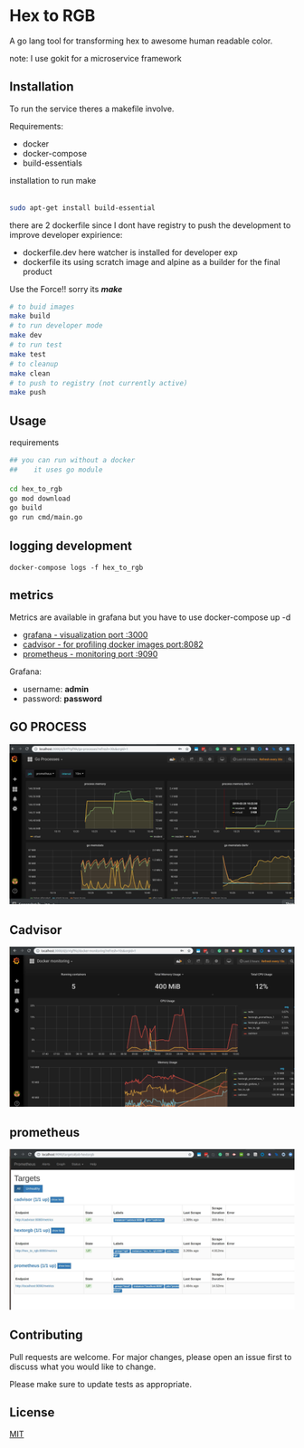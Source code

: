 # Hex to RGB

A go lang tool for transforming hex to awesome human readable color.

note:
I use gokit for a microservice framework

## Installation

To run the service theres a makefile involve.

Requirements:
   * docker
   * docker-compose
   * build-essentials

installation to run make
```bash

sudo apt-get install build-essential
```    

there are 2 dockerfile since I dont have registry to push the development to improve developer expirience:

   - dockerfile.dev
      here watcher is installed for developer exp
   - dockerfile
      its using scratch image and alpine as a builder for the final product


Use the Force!! sorry its _**make**_


```bash
# to buid images
make build
# to run developer mode
make dev
# to run test
make test
# to cleanup
make clean
# to push to registry (not currently active)
make push


```

## Usage

requirements

```bash
## you can run without a docker 
##    it uses go module 

cd hex_to_rgb
go mod download
go build
go run cmd/main.go

```

## logging development

```docker
docker-compose logs -f hex_to_rgb 
```

## metrics

Metrics are available in grafana but you have to use docker-compose up  -d 
  - [grafana - visualization port :3000](localhost:3000)
  - [cadvisor - for profiling docker images port:8082](localhost:8082)
  - [prometheus - monitoring port :9090](localhost:9090)
  
Grafana:

   - username: **admin**
   - password: **password**

## GO PROCESS
![Alt text](go-process.jpg?raw=true "GO process")

## Cadvisor
![Alt text](profiling.jpg?raw=true "GO process")

## prometheus
![Alt text](prometheus.jpg?raw=true "GO process")


## Contributing
Pull requests are welcome. For major changes, please open an issue first to discuss what you would like to change.

Please make sure to update tests as appropriate.

## License
[MIT](https://choosealicense.com/licenses/mit/)